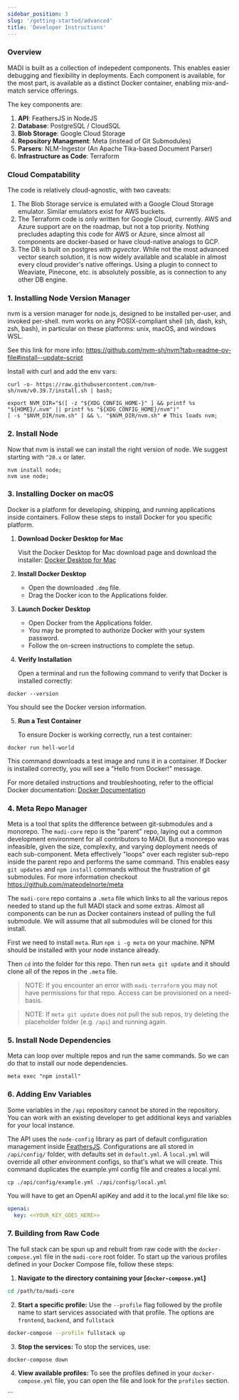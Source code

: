 ```yaml
---
sidebar_position: 3
slug: '/getting-started/advanced'
title: 'Developer Instructions'
---
```


### Overview

MADI is built as a collection of indepedent components.  This enables easier debugging and flexibility in deployments. Each component is available, for the most part, is available as a distinct Docker container, enabling mix-and-match service offerings.  

The key components are:
1. **API**: FeathersJS in NodeJS
1. **Database**: PostgreSQL / CloudSQL
1. **Blob Storage**: Google Cloud Storage
1. **Repository Managment**: Meta (instead of Git Submodules)
1. **Parsers**: NLM-Ingestor (An Apache Tika-based Document Parser)
1. **Infrastructure as Code**: Terraform

### Cloud Compatability

The code is relatively cloud-agnostic, with two caveats:
1. The Blob Storage service is emulated with a Google Cloud Storage emulator.  Similar emulators exist for AWS buckets.
1. The Terraform code is only written for Google Cloud, currently. AWS and Azure support are on the roadmap, but not a top priority.  Nothing precludes adapting this code for AWS or Azure, since almost all components are docker-based or have cloud-native analogs to GCP.
1. The DB is built on postgres _with pgvector_.  While not the most advanced vector search solution, it is now widely available and scalable in almost every cloud provider's native offerings. Using a plugin to connect to Weaviate, Pinecone, etc. is absolutely possible, as is connection to any other DB engine.

### 1. Installing Node Version Manager
nvm is a version manager for node.js, designed to be installed per-user, and invoked per-shell. nvm works on any POSIX-compliant shell (sh, dash, ksh, zsh, bash), in particular on these platforms: unix, macOS, and windows WSL.

See this link for more info: https://github.com/nvm-sh/nvm?tab=readme-ov-file#install--update-script

Install with curl and add the env vars:

```shell
curl -o- https://raw.githubusercontent.com/nvm-sh/nvm/v0.39.7/install.sh | bash;

export NVM_DIR="$([ -z "${XDG_CONFIG_HOME-}" ] && printf %s "${HOME}/.nvm" || printf %s "${XDG_CONFIG_HOME}/nvm")"
[ -s "$NVM_DIR/nvm.sh" ] && \. "$NVM_DIR/nvm.sh" # This loads nvm;
```

### 2. Install Node
Now that nvm is install we can install the right version of node.  We suggest starting with `^20.x` or later.

```shell
nvm install node;
nvm use node;
```

### 3. Installing Docker on macOS

Docker is a platform for developing, shipping, and running applications inside containers. Follow these steps to install Docker for you specific platform.

1. **Download Docker Desktop for Mac**

   Visit the Docker Desktop for Mac download page and download the installer:
   [Docker Desktop for Mac](https://www.docker.com/products/docker-desktop)

2. **Install Docker Desktop**

   - Open the downloaded `.dmg` file.
   - Drag the Docker icon to the Applications folder.

3. **Launch Docker Desktop**

   - Open Docker from the Applications folder.
   - You may be prompted to authorize Docker with your system password.
   - Follow the on-screen instructions to complete the setup.

4. **Verify Installation**

   Open a terminal and run the following command to verify that Docker is installed correctly:
```shell
docker --version
```
   You should see the Docker version information.

5. **Run a Test Container**

    To ensure Docker is working correctly, run a test container:

```shell
docker run hell-world
```

This command downloads a test image and runs it in a container. If Docker is installed correctly, you will see a "Hello from Docker!" message.

For more detailed instructions and troubleshooting, refer to the official Docker documentation: [Docker Documentation](https://docs.docker.com/docker-for-mac/install/)


### 4. Meta Repo Manager
Meta is a tool that splits the difference between git-submodules and a monorepo.  The `madi-core` repo is the "parent" repo, laying out a common development environment for all contributors to MADI.  But a monorepo was infeasible, given the size, complexity, and varying deployment needs of each sub-component.  Meta effectively "loops" over each register sub-repo inside the parent repo and performs the same command.  This enables easy `git updates` and `npm install` commands without the frustration of git submodules.  For more information checkout https://github.com/mateodelnorte/meta


The `madi-core` repo contains a `.meta` file which links to all the various repos needed to stand up the full MADI stack and some extras.  Almost all components can be run as Docker containers instead of pulling the full submodule.  We will assume that all submodules will be cloned for this install.

First we need to install `meta`.  Run `npm i -g meta` on your machine. NPM should be installed with your node instance already.

Then `cd` into the folder for this repo. Then run `meta git update` and it should clone all of the repos in the `.meta` file.  


> NOTE: If you encounter an error with `madi-terraform` you may not have permissions for that repo.  Access can be provisioned on a need-basis.

> NOTE: If `meta git update` does not pull the sub repos, try deleting the placeholder folder (e.g. `/api`) and running again. 


### 5. Install Node Dependencies
Meta can loop over multiple repos and run the same commands.  So we can do that to install our node dependencies.  
```shell
meta exec "npm install"
```

### 6. Adding Env Variables
Some variables in the `/api` repository cannot be stored in the repository.  You can work with an existing developer to get additional keys and variables for your local instance.  

The API uses the `node-config` library as part of default configuration management inside [FeathersJS](https://feathersjs.com/).  Configurations are all stored in `/api/config/` folder, with defaults set in `default.yml`.  A `local.yml` will override all other environment configs, so that's what we will create. This command duplicates the example.yml config file and creates a local.yml.

```shell
cp ./api/config/example.yml ./api/config/local.yml
```

You will have to get an OpenAI apiKey and add it to the local.yml file like so:

```yml
openai: 
  key: <<YOUR_KEY_GOES_HERE>>
```

### 7. Building from Raw Code

The full stack can be spun up and rebuilt from raw code with the `docker-compose.yml` file in the `madi-core` root folder.  To start up the various profiles defined in your Docker Compose file, follow these steps:

1. **Navigate to the directory containing your [`docker-compose.yml`]**

```sh
cd /path/to/madi-core
```

2. **Start a specific profile:** Use the `--profile` flag followed by the profile name to start services associated with that profile.  The options are `frontend`, `backend`, and `fullstack`

```sh
docker-compose --profile fullstack up
```

3. **Stop the services:** To stop the services, use:
```sh
docker-compose down
```

4. **View available profiles:** To see the profiles defined in your `docker-compose.yml` file, you can open the file and look for the `profiles` section.

\```

